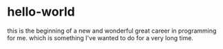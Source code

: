 # hello-world
this is the beginning of a new and wonderful great career in programming for me. which is something I've wanted to do for a very long time.
